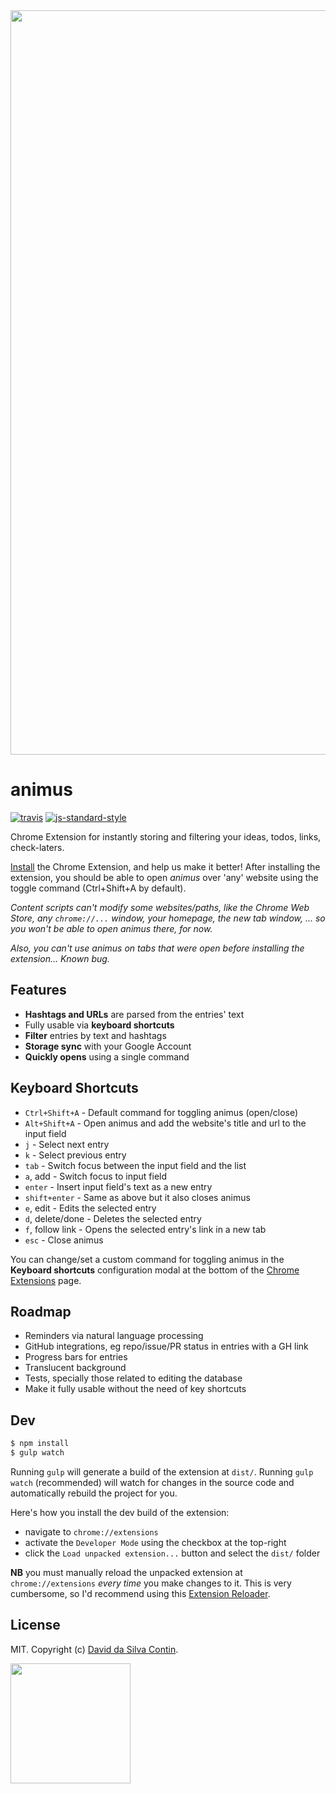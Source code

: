 <div style="text-align:center"><img src="https://github.com/dasilvacontin/animus/raw/master/screenshots/demo.png" width="1191"></div>

# animus

[![travis][travis-image]][travis-url]
[![js-standard-style][standard-image]][standard-url]

[travis-image]: https://travis-ci.org/dasilvacontin/animus.svg?style=flat
[travis-url]: https://travis-ci.org/dasilvacontin/animus
[standard-image]: https://img.shields.io/badge/code%20style-standard-brightgreen.svg?style=flat
[standard-url]: https://github.com/feross/standard

Chrome Extension for instantly storing and filtering your ideas, todos, links, check-laters.

[Install](https://chrome.google.com/webstore/detail/animus/hhlengghgfcjkfkfaocfnimlhnkjddch) the Chrome Extension, and help us make it better! After installing the extension, you should be able to open *animus* over 'any' website using the toggle command (Ctrl+Shift+A by default).

*Content scripts can't modify some websites/paths, like the Chrome Web Store, any `chrome://...` window, your homepage, the new tab window, ... so you won't be able to open animus there, for now.*

*Also, you can't use animus on tabs that were open before installing the extension... Known bug.*

## Features

- **Hashtags and URLs** are parsed from the entries' text
- Fully usable via **keyboard shortcuts**
- **Filter** entries by text and hashtags
- **Storage sync** with your Google Account
- **Quickly opens** using a single command

## Keyboard Shortcuts

- `Ctrl+Shift+A` - Default command for toggling animus (open/close)
- `Alt+Shift+A` - Open animus and add the website's title and url to the input field
- `j` - Select next entry
- `k` - Select previous entry
- `tab` - Switch focus between the input field and the list
- `a`, add - Switch focus to input field
- `enter` - Insert input field's text as a new entry
- `shift+enter` - Same as above but it also closes animus
- `e`, edit - Edits the selected entry
- `d`, delete/done - Deletes the selected entry
- `f`, follow link - Opens the selected entry's link in a new tab
- `esc` - Close animus

You can change/set a custom command for toggling animus in the **Keyboard shortcuts** configuration modal at the bottom of the [Chrome Extensions](chrome://extensions/) page.

## Roadmap

- Reminders via natural language processing
- GitHub integrations, eg repo/issue/PR status in entries with a GH link
- Progress bars for entries
- Translucent background
- Tests, specially those related to editing the database
- Make it fully usable without the need of key shortcuts

## Dev

```bash
$ npm install
$ gulp watch
```

Running `gulp` will generate a build of the extension at `dist/`. Running
`gulp watch` (recommended) will watch for changes in the source code and
automatically rebuild the project for you.

Here's how you install the dev build of the extension:

* navigate to `chrome://extensions`
* activate the `Developer Mode` using the checkbox at the top-right
* click the `Load unpacked extension...` button and select the `dist/` folder

**NB** you must manually reload the unpacked extension at `chrome://extensions`
_every time_ you make changes to it. This is very cumbersome, so I'd recommend
using this [Extension Reloader](https://chrome.google.com/webstore/detail/extensions-reloader/fimgfedafeadlieiabdeeaodndnlbhid).

## License

MIT. Copyright (c) [David da Silva Contin](http://dasilvacont.in).

<img src="https://github.com/dasilvacontin/animus/raw/master/app/img/logo384.png" width="192">
